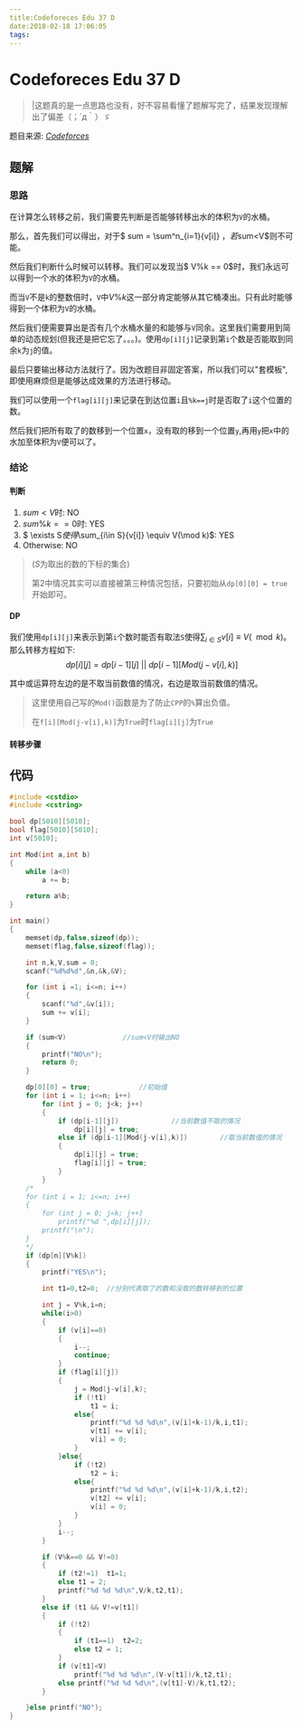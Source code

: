 ```yaml
---
title:Codeforeces Edu 37 D
date:2018-02-18 17:06:05
tags:
---
```


# Codeforeces Edu 37 D

> |这题真的是一点思路也没有，好不容易看懂了题解写完了，结果发现理解出了偏差（；´д｀）ゞ

<!--more-->

题目来源: [_Codeforces_](http://codeforces.com/contest/920/problem/D)

## 题解
### 思路
在计算怎么转移之前，我们需要先判断是否能够转移出水的体积为`V`的水桶。

那么，首先我们可以得出，对于$ sum = \sum^n_{i=1}{v[i]} $，若$sum<V$则不可能。

然后我们判断什么时候可以转移。我们可以发现当$ V\%k == 0$时，我们永远可以得到一个水的体积为`V`的水桶。

而当`V`不是`k`的整数倍时，`V`中$V\%k$这一部分肯定能够从其它桶凑出。只有此时能够得到一个体积为`V`的水桶。

然后我们便需要算出是否有几个水桶水量的和能够与`V`同余。这里我们需要用到简单的动态规划(但我还是把它忘了。。。)。使用`dp[i][j]`记录到第`i`个数是否能取到同余`k`为`j`的值。

最后只要输出移动方法就行了。因为改题目非固定答案，所以我们可以"套模板",即使用麻烦但是能够达成效果的方法进行移动。

我们可以使用一个`flag[i][j]`来记录在到达位置`i`且`%k==j`时是否取了`i`这个位置的数。

然后我们把所有取了的数移到一个位置`x`，没有取的移到一个位置`y`,再用`y`把`x`中的水加至体积为`V`便可以了。
### 结论

#### 判断

1. $sum < V$时: NO
2. $sum\%k==0$时: YES
3. $ \exists S$使得$\sum_{i\in S}{v[i]} \equiv V(\mod k)$: YES
4. Otherwise: NO

> ($S$为取出的数的下标的集合)
> 
> 第2中情况其实可以直接被第三种情况包括，只要初始从`dp[0][0] = true`开始即可。

#### DP
我们使用`dp[i][j]`来表示到第`i`个数时能否有取法`S`使得$\sum_{i\in S}{v[i]} \equiv V(\mod k)$。那么转移方程如下:
$$ dp[i][j] = dp[i-1][j]\ || \ dp[i-1][Mod(j-v[i],k)]$$

其中或运算符左边的是不取当前数值的情况，右边是取当前数值的情况。

> 这里使用自己写的`Mod()`函数是为了防止`CPP`的`%`算出负值。
> 
> 在`f[i][Mod(j-v[i],k)]`为`True`时`flag[i][j]`为`True`

#### 转移步骤

## 代码
```C++
#include <cstdio>
#include <cstring>

bool dp[5010][5010];
bool flag[5010][5010];
int v[5010];

int Mod(int a,int b)
{
	while (a<0)
		a += b;

	return a%b;
}

int main()
{
	memset(dp,false,sizeof(dp));
	memset(flag,false,sizeof(flag));

	int n,k,V,sum = 0;
	scanf("%d%d%d",&n,&k,&V);

	for (int i =1; i<=n; i++)
	{
		scanf("%d",&v[i]);
		sum += v[i];
	}

	if (sum<V)				//sum<V时输出NO
	{
		printf("NO\n");
		return 0;
	}

	dp[0][0] = true;			//初始值
	for (int i = 1; i<=n; i++)
		for (int j = 0; j<k; j++)
		{
			if (dp[i-1][j])				//当前数值不取的情况
				dp[i][j] = true;
			else if (dp[i-1][Mod(j-v[i],k)])		//取当前数值的情况
			{
				dp[i][j] = true;
				flag[i][j] = true;
			}
		}
	/*
	for (int i = 1; i<=n; i++)
	{
		for (int j = 0; j<k; j++)
			printf("%d ",dp[i][j]);
		printf("\n");
	}
	*/
	if (dp[n][V%k])
	{
		printf("YES\n");

		int t1=0,t2=0;	//分别代表取了的数和没取的数转移到的位置

		int j = V%k,i=n;
		while(i>0)
		{
			if (v[i]==0)
			{
				i--;
				continue;
			}
			if (flag[i][j])
			{
				j = Mod(j-v[i],k);
				if (!t1)
					t1 = i;
				else{
					printf("%d %d %d\n",(v[i]+k-1)/k,i,t1);
					v[t1] += v[i];
					v[i] = 0;
				}
			}else{
				if (!t2)
					t2 = i;
				else{
					printf("%d %d %d\n",(v[i]+k-1)/k,i,t2);
					v[t2] += v[i];
					v[i] = 0;
				}
			}
			i--;
		}

		if (V%k==0 && V!=0)
		{
			if (t2!=1)	t1=1;
			else t1 = 2;
			printf("%d %d %d\n",V/k,t2,t1);
		}
		else if (t1 && V!=v[t1])
		{
			if (!t2)
			{
				if (t1==1)	t2=2;
				else t2 = 1;
			}
			if (v[t1]<V)
				printf("%d %d %d\n",(V-v[t1])/k,t2,t1);
			else printf("%d %d %d\n",(v[t1]-V)/k,t1,t2);
		}

	}else printf("NO");
}
```